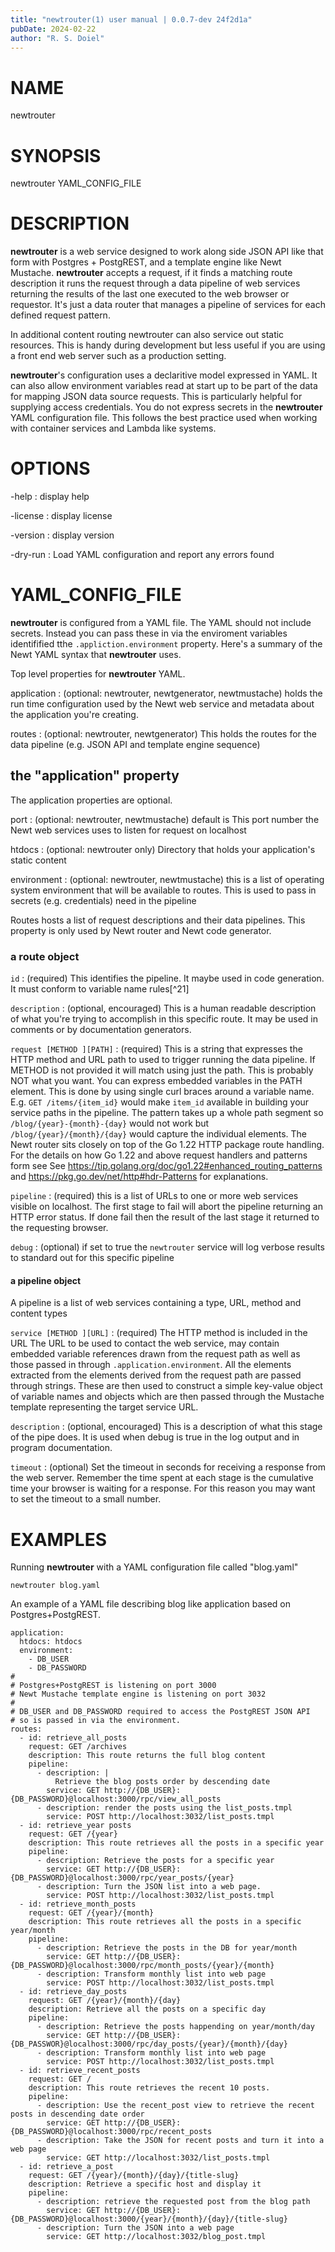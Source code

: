 ```yaml
---
title: "newtrouter(1) user manual | 0.0.7-dev 24f2d1a"
pubDate: 2024-02-22
author: "R. S. Doiel"
---
```


# NAME

newtrouter

# SYNOPSIS

newtrouter YAML_CONFIG_FILE

# DESCRIPTION

**newtrouter** is a web service designed to work along side JSON API like that form with Postgres + PostgREST, and a template engine like Newt Mustache. **newtrouter** accepts a request, if it finds a matching route description it runs the request through a data pipeline of web services returning the results of the last one executed to the web browser or requestor. It's just a data router that manages a pipeline of services for each defined request pattern.

In additional content routing newtrouter can also service out static resources. This is handy during development but less useful if you are using a front end web server such as a production setting.

**newtrouter**'s configuration uses a declaritive model expressed in YAML.  It can also allow environment variables read at start up to be part of the data for mapping JSON data source requests. This is particularly helpful for supplying access credentials. You do not express secrets in the **newtrouter** YAML configuration file. This follows the best practice used when working with container services and Lambda like systems.

# OPTIONS

-help
: display help

-license
: display license

-version
: display version

-dry-run
: Load YAML configuration and report any errors found

# YAML_CONFIG_FILE

**newtrouter** is configured from a YAML file. The YAML should not include secrets. Instead you can pass these in via the enviroment variables identifified tthe `.appliction.environment` property. Here's a summary of the Newt YAML syntax that **newtrouter** uses.

Top level properties for **newtrouter** YAML.

application
: (optional: newtrouter, newtgenerator, newtmustache) holds the run time configuration used by the Newt web service and metadata about the application you're creating.

routes
: (optional: newtrouter, newtgenerator) This holds the routes for the data pipeline (e.g. JSON API and template engine sequence)

## the "application" property

The application properties are optional.

port
: (optional: newtrouter, newtmustache) default is This port number the Newt web services uses to listen for request on localhost

htdocs
: (optional: newtrouter only) Directory that holds your application's static content

environment
: (optional: newtrouter, newtmustache) this is a list of operating system environment that will be available to routes. This is used to pass in secrets (e.g. credentials) need in the pipeline

Routes hosts a list of request descriptions and their data pipelines. This property is only used by Newt router and Newt code generator.

### a route object

`id`
: (required) This identifies the pipeline. It maybe used in code generation. It must conform to variable name rules[^21]

`description`
: (optional, encouraged) This is a human readable description of what you're trying to accomplish in this specific route. It may be used in comments or by documentation generators.

`request [METHOD ][PATH]`
: (required) This is a string that expresses the HTTP method and URL path to used to trigger running the data pipeline. If METHOD is not provided it will match using just the path. This is probably NOT what you want. You can express embedded variables in the PATH element. This is done by using single curl braces around a variable name. E.g. `GET /items/{item_id}` would make `item_id` available in building your service paths in the pipeline. The pattern takes up a whole path segment so `/blog/{year}-{month}-{day}` would not work but `/blog/{year}/{month}/{day}` would capture the individual elements. The Newt router sits closely on top of the Go 1.22 HTTP package route handling. For the details on how Go 1.22 and above request handlers and patterns form see See <https://tip.golang.org/doc/go1.22#enhanced_routing_patterns> and <https://pkg.go.dev/net/http#hdr-Patterns> for explanations.

`pipeline`
: (required) this is a list of URLs to one or more web services visible on localhost. The first stage to fail will abort the pipeline returning an HTTP error status. If done fail then the result of the last stage it returned to the requesting browser.

`debug`
: (optional) if set to true the `newtrouter` service will log verbose results to standard out for this specific pipeline

#### a pipeline object

A pipeline is a list of web services containing a type, URL, method and content types

`service [METHOD ][URL]`
: (required) The HTTP method is included in the URL The URL to be used to contact the web service, may contain embedded variable references drawn from the request path as well as those passed in through `.application.environment`.  All the elements extracted from the elements derived from the request path are passed through strings. These are then used to construct a simple key-value object of variable names and objects which are then passed through the Mustache template representing the target service URL. 

`description`
: (optional, encouraged) This is a description of what this stage of the pipe does. It is used when debug is true in the log output and in program documentation.

`timeout`
: (optional) Set the timeout in seconds for receiving a response from the web server. Remember the time spent at each stage is the cumulative time your browser is waiting for a response. For this reason you may want to set the timeout to a small number.

# EXAMPLES

Running **newtrouter** with a YAML configuration file called "blog.yaml"

~~~
newtrouter blog.yaml
~~~

An example of a YAML file describing blog like application based on Postgres+PostgREST.

~~~
application:
  htdocs: htdocs
  environment:
    - DB_USER
    - DB_PASSWORD
#
# Postgres+PostgREST is listening on port 3000
# Newt Mustache template engine is listening on port 3032
#
# DB_USER and DB_PASSWORD required to access the PostgREST JSON API
# so is passed in via the environment.
routes:
  - id: retrieve_all_posts
    request: GET /archives
    description: This route returns the full blog content
    pipeline:
      - description: |
          Retrieve the blog posts order by descending date
        service: GET http://{DB_USER}:{DB_PASSWORD}@localhost:3000/rpc/view_all_posts
      - description: render the posts using the list_posts.tmpl
        service: POST http://localhost:3032/list_posts.tmpl
  - id: retrieve_year posts
    request: GET /{year}
    description: This route retrieves all the posts in a specific year
    pipeline:
      - description: Retrieve the posts for a specific year
        service: GET http://{DB_USER}:{DB_PASSWORD}@localhost:3000/rpc/year_posts/{year}
      - description: Turn the JSON list into a web page.
        service: POST http://localhost:3032/list_posts.tmpl
  - id: retrieve_month_posts
    request: GET /{year}/{month}
    description: This route retrieves all the posts in a specific year/month
    pipeline:
      - description: Retrieve the posts in the DB for year/month
        service: GET http://{DB_USER}:{DB_PASSWORD}@localhost:3000/rpc/month_posts/{year}/{month}
      - description: Transform monthly list into web page
        service: POST http://localhost:3032/list_posts.tmpl
  - id: retrieve_day_posts
    request: GET /{year}/{month}/{day}
    description: Retrieve all the posts on a specific day
    pipeline:
      - description: Retrieve the posts happending on year/month/day
        service: GET http://{DB_USER}:{DB_PASSWOR}@localhost:3000/rpc/day_posts/{year}/{month}/{day}
      - description: Transform monthly list into web page
        service: POST http://localhost:3032/list_posts.tmpl
  - id: retrieve_recent_posts
    request: GET /
    description: This route retrieves the recent 10 posts.
    pipeline:
      - description: Use the recent_post view to retrieve the recent posts in descending date order
        service: GET http://{DB_USER}:{DB_PASSWORD}@localhost:3000/rpc/recent_posts
      - description: Take the JSON for recent posts and turn it into a web page
        service: GET http://localhost:3032/list_posts.tmpl
  - id: retrieve_a_post
    request: GET /{year}/{month}/{day}/{title-slug}
    description: Retrieve a specific host and display it
    pipeline:
      - description: retrieve the requested post from the blog path
        service: GET http://{DB_USER}:{DB_PASSWORD}@localhost:3000/{year}/{month}/{day}/{title-slug}
      - description: Turn the JSON into a web page
        service: GET http://localhost:3032/blog_post.tmpl
~~~



